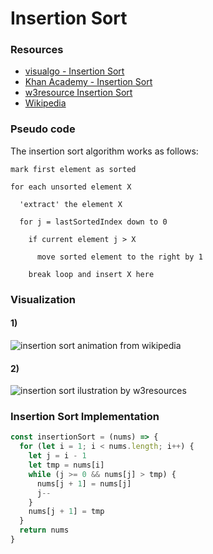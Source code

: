 # Insertion Sort

### Resources
* [visualgo - Insertion Sort](https://visualgo.net/en/sorting?slide=8)
* [Khan Academy - Insertion Sort](https://www.khanacademy.org/computing/computer-science/algorithms/insertion-sort/a/insertion-sort)
* [w3resource Insertion Sort](https://www.w3resource.com/javascript-exercises/searching-and-sorting-algorithm/searching-and-sorting-algorithm-exercise-4.php)
* [Wikipedia](https://en.wikipedia.org/wiki/Insertion_sort)

### Pseudo code
The insertion sort algorithm works as follows:
```
mark first element as sorted

for each unsorted element X

  'extract' the element X

  for j = lastSortedIndex down to 0

    if current element j > X

      move sorted element to the right by 1

    break loop and insert X here
```

### Visualization
#### 1)
![insertion sort animation from wikipedia](https://upload.wikimedia.org/wikipedia/commons/0/0f/Insertion-sort-example-300px.gif)

#### 2)
![insertion sort ilustration by w3resources](https://www.w3resource.com/w3r_images/insertion-sort.png)

### Insertion Sort Implementation

```js
const insertionSort = (nums) => {
  for (let i = 1; i < nums.length; i++) {
    let j = i - 1
    let tmp = nums[i]
    while (j >= 0 && nums[j] > tmp) {
      nums[j + 1] = nums[j]
      j--
    }
    nums[j + 1] = tmp
  }
  return nums
}
```
